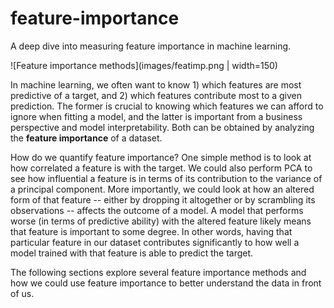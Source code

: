 # feature-importance
A deep dive into measuring feature importance in machine learning.

![Feature importance methods](images/featimp.png | width=150)

In machine learning, we often want to know 1) which features are most predictive of a target, and 2) which features contribute most to a given prediction. The former is crucial to knowing which features we can afford to ignore when fitting a model, and the latter is important from a business perspective and model interpretability. Both can be obtained by analyzing the **feature importance** of a dataset.

How do we quantify feature importance? One simple method is to look at how correlated a feature is with the target. We could also perform PCA to see how influential a feature is in terms of its contribution to the variance of a principal component. More importantly, we could look at how an altered form of that feature -- either by dropping it altogether or by scrambling its observations -- affects the outcome of a model. A model that performs worse (in terms of predictive ability) with the altered feature likely means that feature is important to some degree. In other words, having that particular feature in our dataset contributes significantly to how well a model trained with that feature is able to predict the target.

The following sections explore several feature importance methods and how we could use feature importance to better understand the data in front of us.
